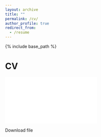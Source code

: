```yaml
---
layout: archive
title: ""
permalink: /cv/
author_profile: true
redirect_from:
  - /resume
---
```


{% include base_path %}


CV
======

<embed src="CV_2023.pdf" type="application/pdf">

Download file
